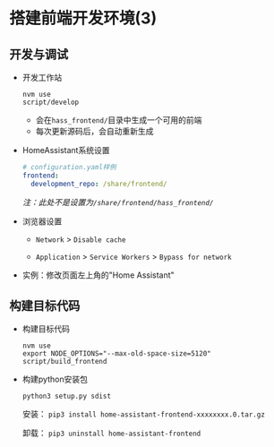 # 搭建前端开发环境(3)

## 开发与调试

- 开发工作站

    ```
    nvm use
    script/develop
    ```

    + 会在`hass_frontend/`目录中生成一个可用的前端
    + 每次更新源码后，会自动重新生成

- HomeAssistant系统设置

    ```yaml
    # configuration.yaml样例
    frontend:
      development_repo: /share/frontend/
    ```

    *注：此处不是设置为`/share/frontend/hass_frontend/`*

- 浏览器设置

    - `Network` > `Disable cache`

    - `Application` > `Service Workers` > `Bypass for network`

- 实例：修改页面左上角的"Home Assistant"


## 构建目标代码

- 构建目标代码

    ```
    nvm use
    export NODE_OPTIONS="--max-old-space-size=5120"
    script/build_frontend
    ```

- 构建python安装包

    `python3 setup.py sdist`

    安装： `pip3 install home-assistant-frontend-xxxxxxxx.0.tar.gz` 

    卸载： `pip3 uninstall home-assistant-frontend`

